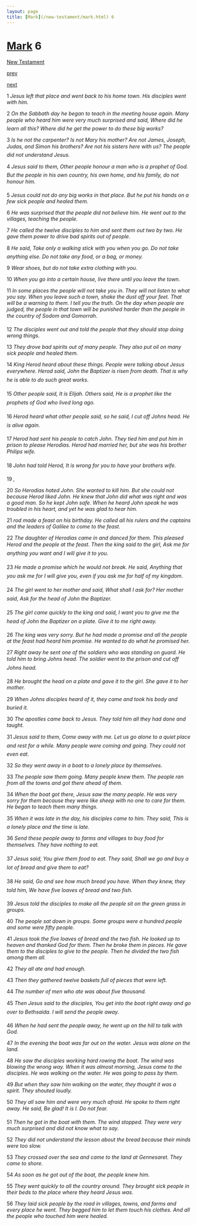```yaml
---
layout: page
title: [Mark](/new-testament/mark.html) 6
---
```


# [Mark](/new-testament/mark.html) 6

[New Testament](/new-testament.html)


[prev](/new-testament/mark/mark-5.html)


[next](/new-testament/mark/mark-7.html)

1 _Jesus left that place and went back to his home town. His disciples went with him._

2 _On the Sabbath day he began to teach in the meeting house again. Many people who heard him were very much surprised and said, Where did he learn all this? Where did he get the power to do these big works?_

3 _Is he not the carpenter? Is not Mary his mother? Are not James, Joseph, Judas, and Simon his brothers? Are not his sisters here with us? The people did not understand Jesus._

4 _Jesus said to them, Other people honour a man who is a prophet of God. But the people in his own country, his own home, and his family, do not honour him._

5 _Jesus could not do any big works in that place. But he put his hands on a few sick people and healed them._

6 _He was surprised that the people did not believe him. He went out to the villages,  teaching the people._

7 _He called the twelve disciples to him and sent them out two by two. He gave them power to drive bad spirits out of people._

8 _He said, Take only a walking stick with you when you go. Do not take anything else. Do not take any food, or a bag, or money._

9 _Wear shoes, but do not take extra clothing with you._

10 _When you go into a certain house, live there until you leave the town._

11 _In some places the people will not take you in. They will not listen to what you say.  When you leave such a town, shake the dust off your feet. That will be a warning to them. I tell you the truth. On the day when people are judged, the people in that town will be punished harder than the people in the country of Sodom and Gomorrah._

12 _The disciples went out and told the people that they should stop doing wrong things._

13 _They drove bad spirits out of many people. They also put oil on many sick people and healed them._

14 _King Herod heard about these things. People were talking about Jesus everywhere.  Herod said, John the Baptizer is risen from death. That is why he is able to do such great works._

15 _Other people said, It is Elijah. Others said, He is a prophet like the prophets of God who lived long ago._

16 _Herod heard what other people said, so he said, I cut off Johns head. He is alive again._

17 _Herod had sent his people to catch John. They tied him and put him in prison to please Herodias. Herod had married her, but she was his brother Philips wife._

18 _John had told Herod, It is wrong for you to have your brothers wife._

19 _,_

20 _So Herodias hated John. She wanted to kill him. But she could not because Herod liked John. He knew that John did what was right and was a good man. So he kept John safe.  When he heard John speak he was troubled in his heart, and yet he was glad to hear him._

21 _rod made a feast on his birthday. He called all his rulers and the captains and the leaders of Galilee to come to the feast._

22 _The daughter of Herodias came in and danced for them. This pleased Herod and the people at the feast. Then the king said to the girl, Ask me for anything you want and I will give it to you._

23 _He made a promise which he would not break. He said, Anything that you ask me for I will give you, even if you ask me for half of my kingdom._

24 _The girl went to her mother and said, What shall I ask for? Her mother said, Ask for the head of John the Baptizer._

25 _The girl came quickly to the king and said, I want you to give me the head of John the Baptizer on a plate. Give it to me right away._

26 _The king was very sorry. But he had made a promise and all the people at the feast had heard him promise. He wanted to do what he promised her._

27 _Right away he sent one of the soldiers who was standing on guard. He told him to bring Johns head. The soldier went to the prison and cut off Johns head._

28 _He brought the head on a plate and gave it to the girl. She gave it to her mother._

29 _When Johns disciples heard of it, they came and took his body and buried it._

30 _The apostles came back to Jesus. They told him all they had done and taught._

31 _Jesus said to them, Come away with me. Let us go alone to a quiet place and rest for a while. Many people were coming and going. They could not even eat._

32 _So they went away in a boat to a lonely place by themselves._

33 _The people saw them going. Many people knew them. The people ran from all the towns and got there ahead of them._

34 _When the boat got there, Jesus saw the many people. He was very sorry for them because they were like sheep with no one to care for them. He began to teach them many things._

35 _When it was late in the day, his disciples came to him. They said, This is a lonely place and the time is late._

36 _Send these people away to farms and villages to buy food for themselves. They have nothing to eat._

37 _Jesus said, You give them food to eat. They said, Shall we go and buy a lot of bread and give them to eat?_

38 _He said, Go and see how much bread you have. When they knew, they told him, We have five loaves of bread and two fish._

39 _Jesus told the disciples to make all the people sit on the green grass in groups._

40 _The people sat down in groups. Some groups were a hundred people and some were fifty people._

41 _Jesus took the five loaves of bread and the two fish. He looked up to heaven and thanked God for them. Then he broke them in pieces. He gave them to the disciples to give to the people. Then he divided the two fish among them all._

42 _They all ate and had enough._

43 _Then they gathered twelve baskets full of pieces that were left._

44 _The number of men who ate was about five thousand._

45 _Then Jesus said to the disciples, You get into the boat right away and go over to Bethsaida. I will send the people away._

46 _When he had sent the people away, he went up on the hill to talk with God._

47 _In the evening the boat was far out on the water. Jesus was alone on the land._

48 _He saw the disciples working hard rowing the boat. The wind was blowing the wrong way. When it was almost morning, Jesus came to the disciples. He was walking on the water. He was going to pass by them._

49 _But when they saw him walking on the water, they thought it was a spirit. They shouted loudly._

50 _They all saw him and were very much afraid. He spoke to them right away. He said, Be glad! It is I. Do not fear._

51 _Then he got in the boat with them. The wind stopped. They were very much surprised and did not know what to say._

52 _They did not understand the lesson about the bread because their minds were too slow._

53 _They crossed over the sea and came to the land at Gennesaret. They came to shore._

54 _As soon as he got out of the boat, the people knew him._

55 _They went quickly to all the country around. They brought sick people in their beds to the place where they heard Jesus was._

56 _They laid sick people by the road in villages, towns, and farms and every place he went.  They begged him to let them touch his clothes. And all the people who touched him were healed._

